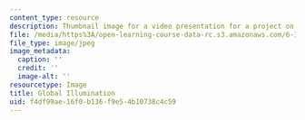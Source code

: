 ```yaml
---
content_type: resource
description: Thumbnail image for a video presentation for a project on multicore programming.
file: /media/https%3A/open-learning-course-data-rc.s3.amazonaws.com/6-189-multicore-programming-primer-january-iap-2007/f4df99ae16f0b136f9e54b10738c4c59_p1.jpg
file_type: image/jpeg
image_metadata:
  caption: ''
  credit: ''
  image-alt: ''
resourcetype: Image
title: Global Illumination
uid: f4df99ae-16f0-b136-f9e5-4b10738c4c59
---
```

